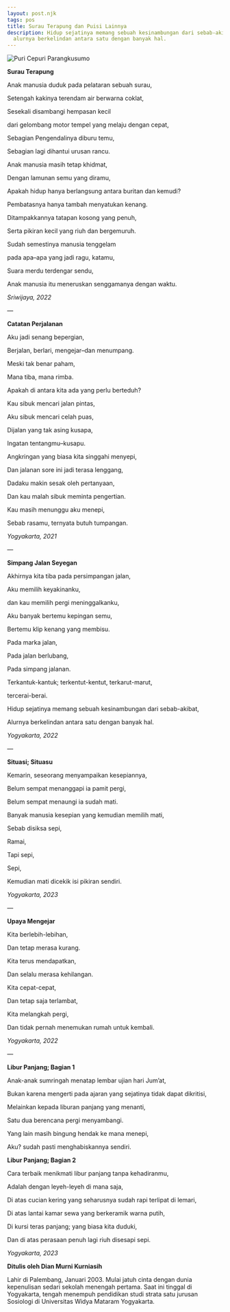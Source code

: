 ```yaml
---
layout: post.njk
tags: pos
title: Surau Terapung dan Puisi Lainnya
description: Hidup sejatinya memang sebuah kesinambungan dari sebab-akibat,
  alurnya berkelindan antara satu dengan banyak hal.
---
```

<!--StartFragment-->

![](/images/uploads/puri-cepuri.jpeg "Puri Cepuri Parangkusumo")

**Surau Terapung**

Anak manusia duduk pada pelataran sebuah surau,

Setengah kakinya terendam air berwarna coklat,

Sesekali disambangi hempasan kecil

dari gelombang motor tempel yang melaju dengan cepat,

Sebagian Pengendalinya diburu temu,

Sebagian lagi dihantui urusan rancu.

Anak manusia masih tetap khidmat,

Dengan lamunan semu yang diramu,

Apakah hidup hanya berlangsung antara buritan dan kemudi?

Pembatasnya hanya tambah menyatukan kenang.

Ditampakkannya tatapan kosong yang penuh,

Serta pikiran kecil yang riuh dan bergemuruh.

Sudah semestinya manusia tenggelam

pada apa–apa yang jadi ragu, katamu,

Suara merdu terdengar sendu,

Anak manusia itu meneruskan senggamanya dengan waktu.

*Sriwijaya, 2022* 

—

**Catatan Perjalanan**

Aku jadi senang bepergian,

Berjalan, berlari, mengejar–dan menumpang.

Meski tak benar paham,

Mana tiba, mana rimba.

Apakah di antara kita ada yang perlu berteduh?

Kau sibuk mencari jalan pintas,

Aku sibuk mencari celah puas,

Dijalan yang tak asing kusapa,

Ingatan tentangmu–kusapu.

Angkringan yang biasa kita singgahi menyepi,

Dan jalanan sore ini jadi terasa lenggang,

Dadaku makin sesak oleh pertanyaan,

Dan kau malah sibuk meminta pengertian.

Kau masih menunggu aku menepi,

Sebab rasamu, ternyata butuh tumpangan.

*Yogyakarta, 2021*

—

**Simpang Jalan Seyegan**

Akhirnya kita tiba pada persimpangan jalan,

Aku memilih keyakinanku,

dan kau memilih pergi meninggalkanku,

Aku banyak bertemu kepingan semu, 

Bertemu klip kenang yang membisu.

Pada marka jalan,

Pada jalan berlubang,

Pada simpang jalanan.

Terkantuk-kantuk; terkentut-kentut, terkarut-marut,

tercerai-berai.

Hidup sejatinya memang sebuah kesinambungan dari sebab-akibat,

Alurnya berkelindan antara satu dengan banyak hal.

*Yogyakarta, 2022*

—

**Situasi; Situasu**

Kemarin, seseorang menyampaikan kesepiannya,

Belum sempat menanggapi ia pamit pergi,

Belum sempat menaungi ia sudah mati.

Banyak manusia kesepian yang kemudian memilih mati,

Sebab disiksa sepi,

Ramai,

Tapi sepi,

Sepi,

Kemudian mati dicekik isi pikiran sendiri.

*Yogyakarta, 2023*

—

**Upaya Mengejar**

Kita berlebih-lebihan,

Dan tetap merasa kurang.

Kita terus mendapatkan,

Dan selalu merasa kehilangan.

Kita cepat-cepat,

Dan tetap saja terlambat,

Kita melangkah pergi,

Dan tidak pernah menemukan rumah untuk kembali.

*Yogyakarta, 2022*

—

**Libur Panjang; Bagian 1**

Anak-anak sumringah menatap lembar ujian hari Jum’at,

Bukan karena mengerti pada ajaran yang sejatinya tidak dapat dikritisi,

Melainkan kepada liburan panjang yang menanti,

Satu dua berencana pergi menyambangi.

Yang lain masih bingung hendak ke mana menepi,

Aku? sudah pasti menghabiskannya sendiri.

**Libur Panjang; Bagian 2**

Cara terbaik menikmati libur panjang tanpa kehadiranmu,

Adalah dengan leyeh-leyeh di mana saja,

Di atas cucian kering yang seharusnya sudah rapi terlipat di lemari,

Di atas lantai kamar sewa yang berkeramik warna putih,

Di kursi teras panjang; yang biasa kita duduki,

Dan di atas perasaan penuh lagi riuh disesapi sepi.



*Yogyakarta, 2023*





**Ditulis oleh Dian Murni Kurniasih**

Lahir di Palembang, Januari 2003. Mulai jatuh cinta dengan dunia kepenulisan sedari sekolah menengah pertama. Saat ini tinggal di Yogyakarta, tengah menempuh pendidikan studi strata satu jurusan Sosiologi di Universitas Widya Mataram Yogyakarta.

<!--EndFragment-->